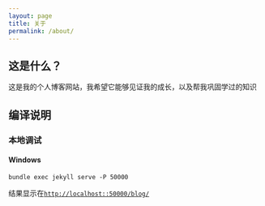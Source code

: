 ```yaml
---
layout: page
title: 关于
permalink: /about/
---
```


## 这是什么？

这是我的个人博客网站，我希望它能够见证我的成长，以及帮我巩固学过的知识  

## 编译说明
### 本地调试
#### Windows
```
bundle exec jekyll serve -P 50000
```  
结果显示在[`http://localhost::50000/blog/`](http://localhost::50000/blog/)
